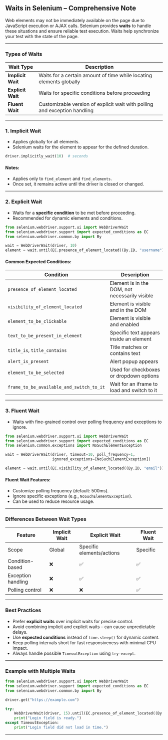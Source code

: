 ## **Waits in Selenium – Comprehensive Note**

Web elements may not be immediately available on the page due to JavaScript execution or AJAX calls. Selenium provides **waits** to handle these situations and ensure reliable test execution. Waits help synchronize your test with the state of the page.

---

### **Types of Waits**

| Wait Type        | Description |
|------------------|-------------|
| **Implicit Wait** | Waits for a certain amount of time while locating elements globally |
| **Explicit Wait** | Waits for specific conditions before proceeding |
| **Fluent Wait**   | Customizable version of explicit wait with polling and exception handling |

---

### **1. Implicit Wait**

- Applies globally for all elements.
- Selenium waits for the element to appear for the defined duration.

```python
driver.implicitly_wait(10)  # seconds
```

#### Notes:
- Applies only to `find_element` and `find_elements`.
- Once set, it remains active until the driver is closed or changed.

---

### **2. Explicit Wait**

- Waits for a **specific condition** to be met before proceeding.
- Recommended for dynamic elements and conditions.

```python
from selenium.webdriver.support.ui import WebDriverWait
from selenium.webdriver.support import expected_conditions as EC
from selenium.webdriver.common.by import By

wait = WebDriverWait(driver, 10)
element = wait.until(EC.presence_of_element_located((By.ID, "username")))
```

#### Common Expected Conditions:

| Condition                             | Description |
|----------------------------------------|-------------|
| `presence_of_element_located`         | Element is in the DOM, not necessarily visible |
| `visibility_of_element_located`       | Element is visible and in the DOM |
| `element_to_be_clickable`             | Element is visible and enabled |
| `text_to_be_present_in_element`       | Specific text appears inside an element |
| `title_is`, `title_contains`          | Title matches or contains text |
| `alert_is_present`                    | Alert popup appears |
| `element_to_be_selected`              | Used for checkboxes or dropdown options |
| `frame_to_be_available_and_switch_to_it` | Wait for an iframe to load and switch to it |

---

### **3. Fluent Wait**

- Waits with fine-grained control over polling frequency and exceptions to ignore.

```python
from selenium.webdriver.support.ui import WebDriverWait
from selenium.webdriver.support import expected_conditions as EC
from selenium.common.exceptions import NoSuchElementException

wait = WebDriverWait(driver, timeout=10, poll_frequency=1,
                     ignored_exceptions=[NoSuchElementException])

element = wait.until(EC.visibility_of_element_located((By.ID, "email")))
```

#### Fluent Wait Features:
- Customize polling frequency (default: 500ms).
- Ignore specific exceptions (e.g., `NoSuchElementException`).
- Can be used to reduce resource usage.

---

### **Differences Between Wait Types**

| Feature             | Implicit Wait           | Explicit Wait             | Fluent Wait |
|---------------------|--------------------------|----------------------------|--------------|
| Scope               | Global                   | Specific elements/actions | Specific     |
| Condition-based     | ❌                       | ✅                         | ✅           |
| Exception handling  | ❌                       | ✅                         | ✅           |
| Polling control     | ❌                       | ❌                         | ✅           |

---

### **Best Practices**

- Prefer **explicit waits** over implicit waits for precise control.
- Avoid combining implicit and explicit waits – can cause unpredictable delays.
- Use **expected conditions** instead of `time.sleep()` for dynamic content.
- Keep polling intervals short for fast responsiveness with minimal CPU impact.
- Always handle possible `TimeoutException` using `try-except`.

---

### **Example with Multiple Waits**

```python
from selenium.webdriver.support.ui import WebDriverWait
from selenium.webdriver.support import expected_conditions as EC
from selenium.webdriver.common.by import By

driver.get("https://example.com")

try:
    WebDriverWait(driver, 15).until(EC.presence_of_element_located((By.ID, "login")))
    print("Login field is ready.")
except TimeoutException:
    print("Login field did not load in time.")
```

---
